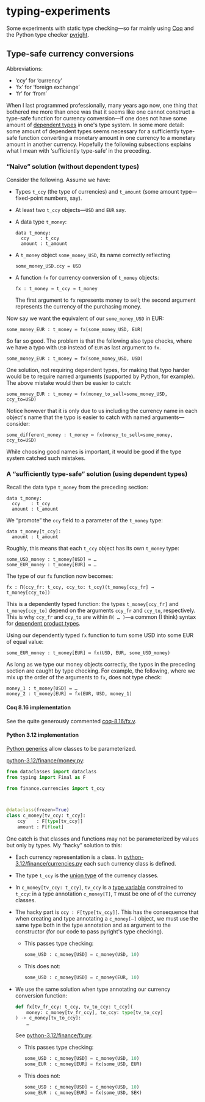 # typing-experiments

Some experiments with static type checking—so far mainly using
[Coq](https://coq.inria.fr/)
and the Python type checker
[pyright](https://github.com/microsoft/pyright).
## Type-safe currency conversions

Abbreviations:

- ‘ccy’ for ‘currency’
- ‘fx’  for ‘foreign exchange’
- ‘fr’  for ‘from’

When I last programmed professionally, many years ago now, one thing that
bothered me more than once was that it seems like one cannot construct a
type-safe function for currency conversion—if one does not have some amount of
[dependent types](https://en.wikipedia.org/wiki/Dependent_type)
in one's type system. In some more detail: some amount of dependent types seems
necessary for a sufficiently type-safe function converting a monetary amount in
one currency to a monetary amount in another currency. Hopefully the following
subsections explains what I mean with ‘sufficiently type-safe’ in the preceding.

### “Naive” solution (without dependent types)

Consider the following. Assume we have:

- Types `t_ccy` (the type of currencies) and `t_amount` (some amount
  type—fixed-point numbers, say).
- At least two `t_ccy` objects—`USD` and `EUR` say.
- A data type `t_money`:  
  
  ```
  data t_money:
    ccy    : t_ccy
    amount : t_amount
  ```
- A `t_money` object `some_money_USD`, its name correctly reflecting  
  
  ```
  some_money_USD.ccy = USD
  ```
- A function `fx` for currency conversion of `t_money` objects:  
  
  ```
  fx : t_money → t_ccy → t_money
  ```
  The first argument to `fx` represents money to sell; the second argument
  represents the currency of the purchasing money.

Now say we want the equivalent of our `some_money_USD` in EUR:
```
some_money_EUR : t_money ≔ fx(some_money_USD, EUR)
```

So far so good. The problem is that the following also type checks, where we
have a typo with `USD` instead of `EUR` as last argument to `fx`.
```
some_money_EUR : t_money ≔ fx(some_money_USD, USD)
```

One solution, not requiring dependent types, for making that typo harder would
be to require named arguments (supported by Python, for example). The above
mistake would then be easier to catch:
```
some_money_EUR : t_money ≔ fx(money_to_sell=some_money_USD, ccy_to=USD)
```

Notice however that it is only due to us including the currency name in each
object's name that the typo is easier to catch with named arguments—consider:
```
some_different_money : t_money ≔ fx(money_to_sell=some_money, ccy_to=USD)
```

While choosing good names is important, it would be good if the type system
catched such mistakes.

### A “sufficiently type-safe” solution (using dependent types)

Recall the data type `t_money` from the preceding section:
```
data t_money:
  ccy    : t_ccy
  amount : t_amount
```

We “promote” the `ccy` field to a parameter of the
`t_money` type:
```
data t_money[t_ccy]:
  amount : t_amount
```
Roughly, this means that each `t_ccy` object has its own `t_money` type:
```
some_USD_money : t_money[USD] ≔ …
some_EUR_money : t_money[EUR] ≔ …
```

The type of our `fx` function now becomes:
```
fx : Π(ccy_fr: t_ccy, ccy_to: t_ccy)(t_money[ccy_fr] → t_money[ccy_to])
```
This is a dependently typed function: the types `t_money[ccy_fr]` and
`t_money[ccy_to]` depend on the arguments `ccy_fr` and `ccy_to`, respectively.
This is why `ccy_fr` and `ccy_to` are within `Π( … )`—a common (I think) syntax
for
[dependent product types](https://en.wikipedia.org/wiki/Dependent_type#Π_type).

Using our dependently typed `fx` function to turn some USD into some EUR of
equal value:
```
some_EUR_money : t_money[EUR] ≔ fx(USD, EUR, some_USD_money)
```

As long as we type our money objects correctly, the typos in the preceding
section are caught by type checking. For example, the following, where we mix up
the order of the arguments to `fx`, does not type check:
```
money_1 : t_money[USD] ≔ …
money_2 : t_money[EUR] ≔ fx(EUR, USD, money_1)
```
#### Coq 8.16 implementation

See the quite generously commented
[coq-8.16/fx.v](coq-8.16/fx.v).
#### Python 3.12 implementation

[Python generics](https://docs.python.org/3/library/typing.html#generics) allow
classes to be parameterized.

[python-3.12/finance/money.py](python-3.12/finance/money.py):

```py
from dataclasses import dataclass
from typing import Final as F

from finance.currencies import t_ccy



@dataclass(frozen=True)
class c_money[tv_ccy: t_ccy]:
    ccy    : F[type[tv_ccy]]
    amount : F[float]
```
One catch is that classes and functions may not be parameterized by values but
only by types. My “hacky” solution to this:

- Each currency representation is a class. In
  [python-3.12/finance/currencies.py](python-3.12/finance/currencies.py) each
  such currency class is defined.

- The type `t_ccy` is the
  [union type](https://docs.python.org/3/library/typing.html#typing.Union)
  of the currency classes.

- In `c_money[tv_ccy: t_ccy]`, `tv_ccy` is a
  [type variable](https://docs.python.org/3/library/typing.html#typing.TypeVar)
  constrained to `t_ccy`: in a type annotation `c_money[T]`, `T` must be one of
  of the currency classes.

- The hacky part is `ccy : F[type[tv_ccy]]`. This has the consequence that when
  creating and type annotating a `c_money[–]` object, we must use the same type
  both in the type annotation and as argument to the constructor (for our code
  to pass pyright's type checking).

  - This passes type checking:

    ```py
    some_USD : c_money[USD] = c_money(USD, 10)
    ```

  - This does not:

    ```py
    some_USD : c_money[USD] = c_money(EUR, 10)
    ```

- We use the same solution when type annotating our currency conversion
  function:

  ```py
  def fx[tv_fr_ccy: t_ccy, tv_to_ccy: t_ccy](
      money: c_money[tv_fr_ccy], to_ccy: type[tv_to_ccy]
  ) -> c_money[tv_to_ccy]:
      …
  ```

  See
  [python-3.12/finance/fx.py](python-3.12/finance/fx.py).

  - This passes type checking:

    ```py
    some_USD : c_money[USD] = c_money(USD, 10)
    some_EUR : c_money[EUR] = fx(some_USD, EUR)
    ```

  - This does not:

    ```py
    some_USD : c_money[USD] = c_money(USD, 10)
    some_EUR : c_money[EUR] = fx(some_USD, SEK)
    ```
